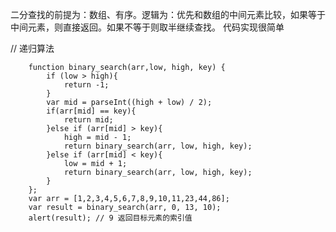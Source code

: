 二分查找的前提为：数组、有序。逻辑为：优先和数组的中间元素比较，如果等于中间元素，则直接返回。如果不等于则取半继续查找。
代码实现很简单

// 递归算法

        function binary_search(arr,low, high, key) {
            if (low > high){
                return -1;
            }
            var mid = parseInt((high + low) / 2);
            if(arr[mid] == key){
                return mid;
            }else if (arr[mid] > key){
                high = mid - 1;
                return binary_search(arr, low, high, key);
            }else if (arr[mid] < key){
                low = mid + 1;
                return binary_search(arr, low, high, key);
            }
        };
        var arr = [1,2,3,4,5,6,7,8,9,10,11,23,44,86];
        var result = binary_search(arr, 0, 13, 10);
        alert(result); // 9 返回目标元素的索引值 
